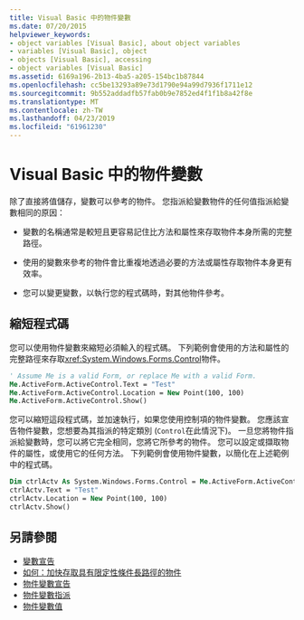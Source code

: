 ```yaml
---
title: Visual Basic 中的物件變數
ms.date: 07/20/2015
helpviewer_keywords:
- object variables [Visual Basic], about object variables
- variables [Visual Basic], object
- objects [Visual Basic], accessing
- object variables [Visual Basic]
ms.assetid: 6169a196-2b13-4ba5-a205-154bc1b87844
ms.openlocfilehash: cc5be13293a89e73d1790e94a99d7936f1711e12
ms.sourcegitcommit: 9b552addadfb57fab0b9e7852ed4f1f1b8a42f8e
ms.translationtype: MT
ms.contentlocale: zh-TW
ms.lasthandoff: 04/23/2019
ms.locfileid: "61961230"
---
```

# <a name="object-variables-in-visual-basic"></a>Visual Basic 中的物件變數

除了直接將值儲存，變數可以參考的物件。 您指派給變數物件的任何值指派給變數相同的原因：

- 變數的名稱通常是較短且更容易記住比方法和屬性來存取物件本身所需的完整路徑。

- 使用的變數來參考的物件會比重複地透過必要的方法或屬性存取物件本身更有效率。

- 您可以變更變數，以執行您的程式碼時，對其他物件參考。

## <a name="making-code-shorter"></a>縮短程式碼

您可以使用物件變數來縮短必須輸入的程式碼。 下列範例會使用的方法和屬性的完整路徑來存取<xref:System.Windows.Forms.Control>物件。

```vb
' Assume Me is a valid Form, or replace Me with a valid Form.
Me.ActiveForm.ActiveControl.Text = "Test"
Me.ActiveForm.ActiveControl.Location = New Point(100, 100)
Me.ActiveForm.ActiveControl.Show()
```

您可以縮短這段程式碼，並加速執行，如果您使用控制項的物件變數。 您應該宣告物件變數，您想要為其指派的特定類別 (`Control`在此情況下)。 一旦您將物件指派給變數時，您可以將它完全相同，您將它所參考的物件。 您可以設定或擷取物件的屬性，或使用它的任何方法。 下列範例會使用物件變數，以簡化在上述範例中的程式碼。

```vb
Dim ctrlActv As System.Windows.Forms.Control = Me.ActiveForm.ActiveControl
ctrlActv.Text = "Test"
ctrlActv.Location = New Point(100, 100)
ctrlActv.Show()
```

## <a name="see-also"></a>另請參閱

- [變數宣告](../../../../visual-basic/programming-guide/language-features/variables/variable-declaration.md)
- [如何：加快存取具有限定性條件長路徑的物件](../../../../visual-basic/programming-guide/language-features/variables/how-to-speed-up-access-to-an-object-with-a-long-qualification-path.md)
- [物件變數宣告](../../../../visual-basic/programming-guide/language-features/variables/object-variable-declaration.md)
- [物件變數指派](../../../../visual-basic/programming-guide/language-features/variables/object-variable-assignment.md)
- [物件變數值](../../../../visual-basic/programming-guide/language-features/variables/object-variable-values.md)
